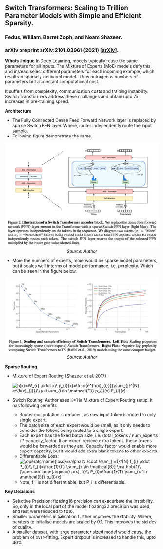 ## Switch Transformers: Scaling to Trillion Parameter Models with Simple and Efficient Sparsity.
### Fedus, William, Barret Zoph, and Noam Shazeer.
### arXiv preprint arXiv:2101.03961 (2021) [[arXiv](https://arxiv.org/pdf/2101.03961.pdf)].

**Whats Unique**
In Deep Leanring, models typically reuse the same parameters for all inputs. The Mixture of Experts (MoE) models defy this and instead select different parameters for each incoming example, which results in sparsely-activared model. It has outrageous numbers of parameters but a constant computational cost. 

It suffers from complexity, communication costs and training instability. Switch Transformers address these challanges and obtain upto 7x increases in pre-training speed.

**Architecture**
* The Fully Connected Dense Feed Forward Network layer is replaced by sparse Switch FFN layer. Where, router independently route the input sample.
* Following figure demonstrate the same.

<p align="center">
    <img width=600 src="images/switch_arch.png">
    <em>Source: Author</em>
    </p>

* More the numbers of experts, more would be sparse model parameters, but it scales well interms of model performance, i.e. perplexity. Which can be seen in the figure below.

<p align="center">
    <img width=600 src="images/switch_scaling.png">
    <em>Source: Author</em>
    </p>

**Sparse Routing**
* Mixture of Expert Routing (Shazeer et al. 2017)

    <img src="https://i.upmath.me/svg/h(x)%3DW_%7Br%7D%20%5Ccdot%20x%5C%5C%0Ap_%7Bi%7D(x)%3D%5Cfrac%7Be%5E%7Bh(x)_%7Bi%7D%7D%7D%7B%5Csum_%7Bj%7D%5E%7BN%7D%20e%5E%7Bh(x)_%7Bj%7D%7D%7D%5C%5C%0Ay%3D%5Csum_%7Bi%20%5Cin%20%5Cmathcal%7BT%7D%7D%20p_%7Bi%7D(x)%20E_%7Bi%7D(x)" alt="h(x)=W_{r} \cdot x\\
    p_{i}(x)=\frac{e^{h(x)_{i}}}{\sum_{j}^{N} e^{h(x)_{j}}}\\
    y=\sum_{i \in \mathcal{T}} p_{i}(x) E_{i}(x)" />

* Switch Routing: Author uses K=1 in Mixture of Expert Routing setup. It has following benefits
    * Router computation is reduced, as now input token is routed to only single expert.
    * The batch size of each expert would be small, as it only needs to consider the tokens being routed to a single expert.
    * Each expert has the fixed batch size, i.e. (total_tokens / num_experts ) * capacity_factor. If an expert recieve extra tokens, these tokens would be forwarded as they are. Capacity factor would enable more expert capacity, but it would add extra blank tokens to other experts.
    * Differentiable Loss:
        <img src="https://i.upmath.me/svg/%0A%5Coperatorname%7Bloss%7D%3D%5Calpha%20N%20%5Ccdot%20%5Csum_%7Bi%3D1%7D%5E%7BN%7D%20f_%7Bi%7D%20%5Ccdot%20P_%7Bi%7D%5C%5C%0Af_%7Bi%7D%3D%5Cfrac%7B1%7D%7BT%7D%20%5Csum_%7Bx%20%5Cin%20%5Cmathcal%7BB%7D%7D%20%5Cmathbb%7B1%7D%5C%7B%5Coperatorname%7Bargmax%7D%20p(x)%2C%20i%5C%7D%5C%5C%0AP_%7Bi%7D%3D%5Cfrac%7B1%7D%7BT%7D%20%5Csum_%7Bx%20%5Cin%20%5Cmathcal%7BB%7D%7D%20p_%7Bi%7D(x)%0A" alt="
\operatorname{loss}=\alpha N \cdot \sum_{i=1}^{N} f_{i} \cdot P_{i}\\
f_{i}=\frac{1}{T} \sum_{x \in \mathcal{B}} \mathbb{1}\{\operatorname{argmax} p(x), i\}\\
P_{i}=\frac{1}{T} \sum_{x \in \mathcal{B}} p_{i}(x)
" />
    * Note, f_i is not differentiable, but P_i is differentiable. 

**Key Decisions**
* Selective Precision: floating16 precision can exacerbate the instability. So, only in the local part of the model floating32 precision was used, and rest were reduced to fp16.
* Smaller parameters initialisation further improves the stability. Where, paraters to initialise models are scaled by 0.1. This improves the std dev of quality.
* A smaller dataset, with large parameter sized model would cause the problem of over-fitting. Expert dropout is increased to handle this, upto 40%.







